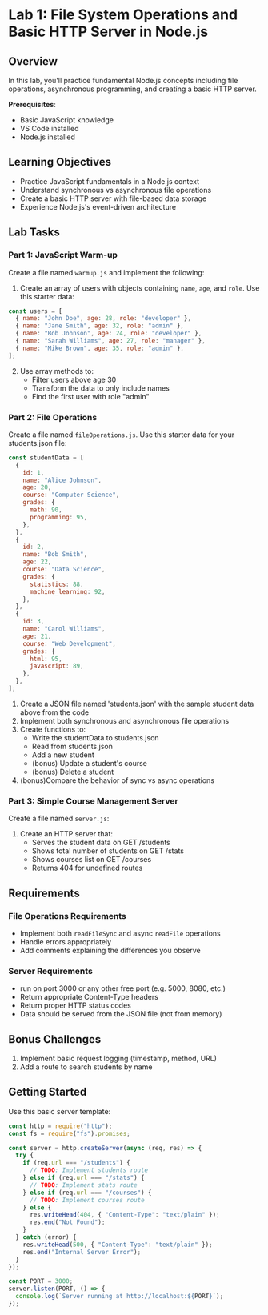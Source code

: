 # Lab 1: File System Operations and Basic HTTP Server in Node.js

## Overview

In this lab, you'll practice fundamental Node.js concepts including file operations, asynchronous programming, and creating a basic HTTP server.

**Prerequisites**:

- Basic JavaScript knowledge
- VS Code installed
- Node.js installed

## Learning Objectives

- Practice JavaScript fundamentals in a Node.js context
- Understand synchronous vs asynchronous file operations
- Create a basic HTTP server with file-based data storage
- Experience Node.js's event-driven architecture

## Lab Tasks

### Part 1: JavaScript Warm-up

Create a file named `warmup.js` and implement the following:

1. Create an array of users with objects containing `name`, `age`, and `role`. Use this starter data:

```javascript
const users = [
  { name: "John Doe", age: 28, role: "developer" },
  { name: "Jane Smith", age: 32, role: "admin" },
  { name: "Bob Johnson", age: 24, role: "developer" },
  { name: "Sarah Williams", age: 27, role: "manager" },
  { name: "Mike Brown", age: 35, role: "admin" },
];
```

2. Use array methods to:
   - Filter users above age 30
   - Transform the data to only include names
   - Find the first user with role "admin"

### Part 2: File Operations

Create a file named `fileOperations.js`. Use this starter data for your students.json file:

```javascript
const studentData = [
  {
    id: 1,
    name: "Alice Johnson",
    age: 20,
    course: "Computer Science",
    grades: {
      math: 90,
      programming: 95,
    },
  },
  {
    id: 2,
    name: "Bob Smith",
    age: 22,
    course: "Data Science",
    grades: {
      statistics: 88,
      machine_learning: 92,
    },
  },
  {
    id: 3,
    name: "Carol Williams",
    age: 21,
    course: "Web Development",
    grades: {
      html: 95,
      javascript: 89,
    },
  },
];
```

1. Create a JSON file named 'students.json' with the sample student data above from the code
2. Implement both synchronous and asynchronous file operations
3. Create functions to:
   - Write the studentData to students.json
   - Read from students.json
   - Add a new student
   - (bonus) Update a student's course
   - (bonus) Delete a student
4. (bonus)Compare the behavior of sync vs async operations

### Part 3: Simple Course Management Server

Create a file named `server.js`:

1. Create an HTTP server that:
   - Serves the student data on GET /students
   - Shows total number of students on GET /stats
   - Shows courses list on GET /courses
   - Returns 404 for undefined routes

## Requirements

### File Operations Requirements

- Implement both `readFileSync` and async `readFile` operations
- Handle errors appropriately
- Add comments explaining the differences you observe

### Server Requirements

- run on port 3000 or any other free port (e.g. 5000, 8080, etc.)
- Return appropriate Content-Type headers
- Return proper HTTP status codes
- Data should be served from the JSON file (not from memory)

## Bonus Challenges

1. Implement basic request logging (timestamp, method, URL)
2. Add a route to search students by name

## Getting Started

Use this basic server template:

```javascript
const http = require("http");
const fs = require("fs").promises;

const server = http.createServer(async (req, res) => {
  try {
    if (req.url === "/students") {
      // TODO: Implement students route
    } else if (req.url === "/stats") {
      // TODO: Implement stats route
    } else if (req.url === "/courses") {
      // TODO: Implement courses route
    } else {
      res.writeHead(404, { "Content-Type": "text/plain" });
      res.end("Not Found");
    }
  } catch (error) {
    res.writeHead(500, { "Content-Type": "text/plain" });
    res.end("Internal Server Error");
  }
});

const PORT = 3000;
server.listen(PORT, () => {
  console.log(`Server running at http://localhost:${PORT}`);
});
```
